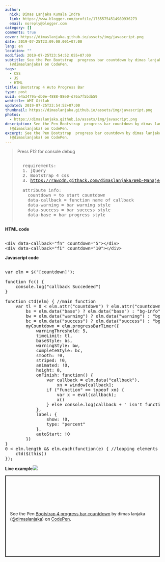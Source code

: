 ```yaml
---
author:
  nick: Dimas Lanjaka Kumala Indra
  link: https://www.blogger.com/profile/17555754514989936273
  email: noreply@blogger.com
category: []
comments: true
cover: https://dimaslanjaka.github.io/assets/img/javascript.png
date: 2019-07-25T23:09:00.001+07:00
lang: en
location: ""
modified: 2019-07-25T23:54:52.055+07:00
subtitle: See the Pen Bootstrap  progress bar countdown by dimas lanjaka
  (@dimaslanjaka) on CodePen.
tags:
  - CSS
  - JS
  - HTML
title: Bootstrap 4 Auto Progress Bar
type: post
uuid: e4a3479a-db0e-4888-88e0-d76a7f5bdb59
webtitle: WMI Gitlab
updated: 2019-07-25T23:54:52+07:00
thumbnail: https://dimaslanjaka.github.io/assets/img/javascript.png
photos:
  - https://dimaslanjaka.github.io/assets/img/javascript.png
description: See the Pen Bootstrap  progress bar countdown by dimas lanjaka
  (@dimaslanjaka) on CodePen.
excerpt: See the Pen Bootstrap  progress bar countdown by dimas lanjaka
  (@dimaslanjaka) on CodePen.
---
```


<blockquote>  Press F12 for console debug    <br>  <pre type="Info"><br>  requirements:<br>  1. jQuery<br>  2. Bootstrap 4 css<br>  3. <a href="https://rawcdn.githack.com/dimaslanjaka/Web-Manajemen/f3dfa14a3848a8282eb39b1e2f01e1d6e62d7c44/js/jquery.progressBarTimer.min.js" rel="noopener noreferer nofollow">https://rawcdn.githack.com/dimaslanjaka/Web-Manajemen/f3dfa14a3848a8282eb39b1e2f01e1d6e62d7c44/js/jquery.progressBarTimer.min.js</a> Read <a href="https://web-manajemen.blogspot.com/2019/07/cara-defer-loading-javascript.html" target="_blank" rel="follow">How to async defer CSS JS perfectly</a><br>  <br>  attribute info:<br>    countdown = to start countdown<br>    data-callback = function name of callback<br>    data-warning = bar warning style <br>    data-success = bar success style<br>    data-base = bar progress style<br>  </pre></blockquote><b>HTML code</b><pre type="HTML"><br>&lt;div data-callback="fn" countdown="5"&gt;&lt;/div&gt;<br>&lt;div data-callback="fi" countdown="10"&gt;&lt;/div&gt;<br></pre><b>Javascript code</b><pre type="JS"><br>var elm = $("[countdown]"); <br><br>function fc() {<br>    console.log("callback Succedeed")<br>}<br><br>function ctd(elm) { //main function<br>    var tl = 0 &lt; elm.attr("countdown") ? elm.attr("countdown") : 5,<br>        bs = elm.data("base") ? elm.data("base") : "bg-info",<br>        bw = elm.data("warning") ? elm.data("warning") : "bg-danger",<br>        bc = elm.data("success") ? elm.data("success") : "bg-success",<br>        myCountdown = elm.progressBarTimer({<br>            warningThreshold: 5,<br>            timeLimit: tl,<br>            baseStyle: bs,<br>            warningStyle: bw,<br>            completeStyle: bc,<br>            smooth: !0,<br>            striped: !0,<br>            animated: !0,<br>            height: 0,<br>            onFinish: function() {<br>                var callback = elm.data("callback"),<br>                    xn = window[callback];<br>                if ("function" == typeof xn) {<br>                    var x = eval(callback);<br>                    x()<br>                } else console.log(callback + " isn't function ")<br>            },<br>            label: {<br>                show: !0,<br>                type: "percent"<br>            },<br>            autoStart: !0<br>        })<br>}<br>0 &lt; elm.length &amp;&amp; elm.each(function(e) { //looping elements with attribute countdown<br>    ctd($(this))<br>});<br></pre> <b>Live example</b><img src="https://dimaslanjaka.github.io/assets/img/javascript.png"><p class="codepen" data-height="265" data-theme-id="0" data-default-tab="js,result" data-user="dimaslanjaka" data-slug-hash="oKLOrB" style="height: 265px; box-sizing: border-box; display: flex; align-items: center; justify-content: center; border: 2px solid; margin: 1em 0; padding: 1em;" data-pen-title="Bootstrap 4 progress bar countdown">  <span>See the Pen <a href="https://codepen.io/dimaslanjaka/pen/oKLOrB/" rel="noopener noreferer nofollow">  Bootstrap 4 progress bar countdown</a> by dimas lanjaka (<a href="https://codepen.io/dimaslanjaka" rel="noopener noreferer nofollow">@dimaslanjaka</a>)   on <a href="https://codepen.io" rel="noopener noreferer nofollow">CodePen</a>.</span></p><script async="" src="https://static.codepen.io/assets/embed/ei.js"></script>
